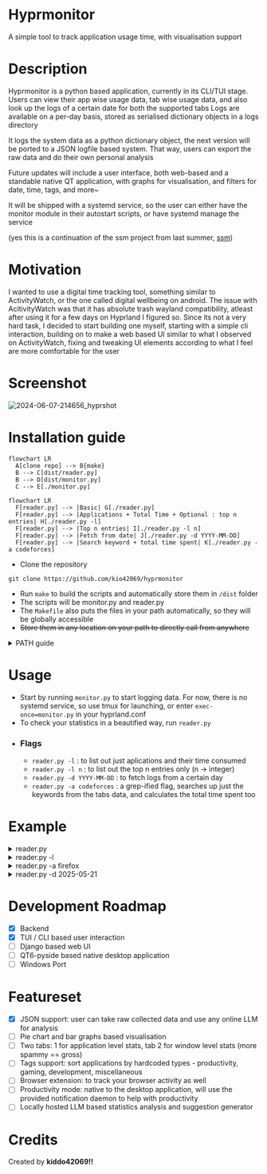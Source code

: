# Hyprmonitor
A simple tool to track application usage time, with visualisation support

# Description
Hyprmonitor is a python based application, currently in its CLI/TUI stage. 
Users can view their app wise usage data, tab wise usage data, and also look up the logs of a certain date for both the supported tabs
Logs are available on a per-day basis, stored as serialised dictionary objects in a logs directory

It logs the system data as a python dictionary object, the next version will be ported to a JSON logfile based system. That way, users can export the raw data and do their own personal analysis 

Future updates will include a user interface, both web-based and a standable native QT application, with graphs for visualisation, and filters for date, time, tags, and more~

It will be shipped with a systemd service, so the user can either have the monitor module in their autostart scripts, or have systemd manage the service

(yes this is a continuation of the ssm project from last summer, [ssm](https://github.com/kio42069/ssm))

# Motivation
I wanted to use a digital time tracking tool, something similar to ActivityWatch, or the one called digital wellbeing on android. The issue with AcitivityWatch was that it has absolute trash wayland compatibility, atleast after using it for a few days on Hyprland I figured so. Since its not a very hard task, I decided to start building one myself, starting with a simple cli interaction, building on to make a web based UI similar to what I observed on ActivityWatch, fixing and tweaking UI elements according to what I feel are more comfortable for the user 

# Screenshot
![2024-06-07-214656_hyprshot](https://github.com/kio42069/ssm/assets/62372847/da911509-baae-4fc5-8473-ce25f8d6a042)

# Installation guide

```mermaid
flowchart LR
  A[clone repo] --> B{make}
  B --> C[dist/reader.py]
  B --> D[dist/monitor.py]
  C --> E[./monitor.py]
```

```mermaid
flowchart LR
  F[reader.py] --> |Basic| G[./reader.py]
  F[reader.py] --> |Applications + Total Time + Optional : top n entries| H[./reader.py -l]
  F[reader.py] --> |Top n entries| I[./reader.py -l n]
  F[reader.py] --> |Fetch from date| J[./reader.py -d YYYY-MM-DD]
  F[reader.py] --> |Search keyword + total time spent| K[./reader.py -a codeforces]
```
- Clone the repository
```
git clone https://github.com/kio42069/hyprmonitor
```
- Run `make` to build the scripts and automatically store them in `/dist` folder
- The scripts will be monitor.py and reader.py 
- The `Makefile` also puts the files in your path automatically, so they will be globally accessible
- ~~Store them in any location on your path to directly call from anywhere~~
<details>
<summary>PATH guide</summary>

```
echo $path                           # to check which all directories are in your path variable
cp monitor.py /home/$USER/.local/bin # example directory
cp reader.py /usr/local/bin          # another example directory
```
</details>


# Usage
- Start by running `monitor.py` to start logging data. For now, there is no systemd service, so use tmux for launching, or enter `exec-once=monitor.py` in your hyprland.conf
- To check your statistics in a beautified way, run `reader.py`
- ### Flags
  - `reader.py -l` : to list out just aplications and their time consumed
  - `reader.py -l n` : to list out the top n entries only (n -> integer) 
  - `reader.py -d YYYY-MM-DD` : to fetch logs from a certain day
  - `reader.py -a codeforces` : a grep-ified flag, searches up just the keywords from the tabs data, and calculates the total time spent too

# Example
<details>
  <summary>reader.py</summary>
  
  ```
☁  dist [master] ⚡  reader.py                                                                    14%
[Module Reader Loaded]
--------------------------------------------------------------------------------------------------------
| Editing hyprmonitor/README.md at master · kio42069/hyprmonitor — Mozilla Firefox               0h 6m |
| surt@surt:/tmp/hyprmonitor/src                                                                 0h 3m |
| surt@surt:/tmp/hyprmonitor/dist                                                                0h 2m |
| reader.py - src - Visual Studio Code                                                           0h 2m |
| nvim README.md                                                                                 0h 1m |
| nvim reader.py                                                                                 0h 0m |
| surt@surt:/tmp/hyprmonitor                                                                     0h 0m |
| WhatsApp — Mozilla Firefox                                                                     0h 0m |
| (3) Inbox • Chats — Mozilla Firefox                                                            0h 0m |
| Touchpad Button Issue Hyprland — Mozilla Firefox                                               0h 0m |
| Welcome - src - Visual Studio Code                                                             0h 0m |
| surt@surt:~                                                                                    0h 0m |
| Inbox - surat22517@iiitd.ac.in - IIIT Delhi Mail — Mozilla Firefox                             0h 0m |
| GitHub Student Developer Pack - GitHub Education — Mozilla Firefox                             0h 0m |
| Why Use .NET — Mozilla Firefox                                                                 0h 0m |
| touchpad buttons dont work hyprland - Google Search — Mozilla Firefox                          0h 0m |
| surt@surt:/tmp                                                                                 0h 0m |
| ./monitor.py                                                                                   0h 0m |
| Creating an MVC CRUD app, part 1 | LinkedIn Learning — Mozilla Firefox                         0h 0m |
| ./reader.py -a firefox                                                                         0h 0m |
| surt@surt:/tmp/ssm                                                                             0h 0m |
| src - Visual Studio Code                                                                       0h 0m |
--------------------------------------------------------------------------------------------------------
```
</details>
<details>
  <summary>reader.py -l</summary>
  
```
☁  dist [master] ⚡  reader.py -l                                                                 14%
[Module Reader Loaded]
--------------------------------------------------------------------------------------------------------
| firefox                                                                                        0h 7m |
| Alacritty                                                                                      0h 6m |
| Code                                                                                           0h 2m |
--------------------------------------------------------------------------------------------------------
☁  dist [master] ⚡  reader.py -l 2                                                               14%
[Module Reader Loaded]
--------------------------------------------------------------------------------------------------------
| firefox                                                                                        0h 7m |
| Alacritty                                                                                      0h 6m |
--------------------------------------------------------------------------------------------------------
```
</details>

<details>
  <summary>reader.py -a firefox</summary>
  
```
☁  dist [master] ⚡  reader.py -a firefox                                                         14%
[Module Reader Loaded]
--------------------------------------------------------------------------------------------------------
| Editing hyprmonitor/README.md at master · kio42069/hyprmonitor — Mozilla Firefox               0h 6m |
| WhatsApp — Mozilla Firefox                                                                     0h 0m |
| (3) Inbox • Chats — Mozilla Firefox                                                            0h 0m |
| Touchpad Button Issue Hyprland — Mozilla Firefox                                               0h 0m |
| Inbox - surat22517@iiitd.ac.in - IIIT Delhi Mail — Mozilla Firefox                             0h 0m |
| GitHub Student Developer Pack - GitHub Education — Mozilla Firefox                             0h 0m |
| Why Use .NET — Mozilla Firefox                                                                 0h 0m |
| touchpad buttons dont work hyprland - Google Search — Mozilla Firefox                          0h 0m |
| Creating an MVC CRUD app, part 1 | LinkedIn Learning — Mozilla Firefox                         0h 0m |
| ./reader.py -a firefox                                                                         0h 0m |
--------------------------------------------------------------------------------------------------------

Total Time: 0h 6m
```
</details>
<details>
  <summary>reader.py -d 2025-05-21</summary>
  
```
☁  dist [master] ⚡  reader.py -d 2025-05-21                                                      14%
[Module Reader Loaded]
fetching records from 2025-05-21
Enter
 1. to view window stats
 2. to view all application stats: 1
ok
☁  dist [master] ⚡     
```
</details>

# Development Roadmap
- [x] Backend
- [x] TUI / CLI based user interaction
- [ ] Django based web UI 
- [ ] QT6-pyside based native desktop application
- [ ] Windows Port

# Featureset
- [x] JSON support: user can take raw collected data and use any online LLM for analysis
- [ ] Pie chart and bar graphs based visualisation
- [ ] Two tabs: 1 for application level stats, tab 2 for window level stats (more spammy == gross)
- [ ] Tags support:  sort applications by hardcoded types - productivity, gaming, development, miscellaneous 
- [ ] Browser extension: to track your browser activity as well
- [ ] Productivity mode: native to the desktop application, will use the provided notification daemon to help with productivity
- [ ] Locally hosted LLM based statistics analysis and suggestion generator

# Credits
Created by <b>kiddo42069!!</b>
